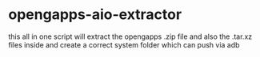 # opengapps-aio-extractor
this all in one script will extract the opengapps .zip file and also the .tar.xz files inside and create a correct system folder which can push via adb
